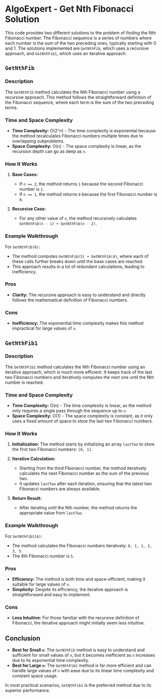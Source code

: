 # AlgoExpert - Get Nth Fibonacci Solution

This code provides two different solutions to the problem of finding the Nth Fibonacci number. The Fibonacci sequence is a series of numbers where each number is the sum of the two preceding ones, typically starting with 0 and 1. The solutions implemented are `GetNthFib`, which uses a recursive approach, and `GetNthFib1`, which uses an iterative approach.

## `GetNthFib`

### Description
The `GetNthFib` method calculates the Nth Fibonacci number using a recursive approach. This method follows the straightforward definition of the Fibonacci sequence, where each term is the sum of the two preceding terms.

### Time and Space Complexity
- **Time Complexity:** O(2^n) - The time complexity is exponential because the method recalculates Fibonacci numbers multiple times due to overlapping subproblems.
- **Space Complexity:** O(n) - The space complexity is linear, as the recursion depth can go as deep as `n`.

### How It Works
1. **Base Cases:** 
   - If `n == 2`, the method returns `1` because the second Fibonacci number is `1`.
   - If `n == 1`, the method returns `0` because the first Fibonacci number is `0`.

2. **Recursive Case:** 
   - For any other value of `n`, the method recursively calculates `GetNthFib(n - 1) + GetNthFib(n - 2)`.

### Example Walkthrough
For `GetNthFib(6)`:
- The method computes `GetNthFib(5) + GetNthFib(4)`, where each of these calls further breaks down until the base cases are reached.
- This approach results in a lot of redundant calculations, leading to inefficiency.

### Pros
- **Clarity:** The recursive approach is easy to understand and directly follows the mathematical definition of Fibonacci numbers.

### Cons
- **Inefficiency:** The exponential time complexity makes this method impractical for large values of `n`.

## `GetNthFib1`

### Description
The `GetNthFib1` method calculates the Nth Fibonacci number using an iterative approach, which is much more efficient. It keeps track of the last two Fibonacci numbers and iteratively computes the next one until the Nth number is reached.

### Time and Space Complexity
- **Time Complexity:** O(n) - The time complexity is linear, as the method only requires a single pass through the sequence up to `n`.
- **Space Complexity:** O(1) - The space complexity is constant, as it only uses a fixed amount of space to store the last two Fibonacci numbers.

### How It Works
1. **Initialization:** The method starts by initializing an array `lastTwo` to store the first two Fibonacci numbers: `[0, 1]`.

2. **Iterative Calculation:** 
   - Starting from the third Fibonacci number, the method iteratively calculates the next Fibonacci number as the sum of the previous two.
   - It updates `lastTwo` after each iteration, ensuring that the latest two Fibonacci numbers are always available.

3. **Return Result:** 
   - After iterating until the Nth number, the method returns the appropriate value from `lastTwo`.

### Example Walkthrough
For `GetNthFib1(6)`:
- The method calculates the Fibonacci numbers iteratively: `0, 1, 1, 2, 3, 5`.
- The 6th Fibonacci number is `5`.

### Pros
- **Efficiency:** The method is both time and space-efficient, making it suitable for large values of `n`.
- **Simplicity:** Despite its efficiency, the iterative approach is straightforward and easy to implement.

### Cons
- **Less Intuitive:** For those familiar with the recursive definition of Fibonacci, the iterative approach might initially seem less intuitive.

## Conclusion

- **Best for Small `n`:** The `GetNthFib` method is easy to understand and sufficient for small values of `n`, but it becomes inefficient as `n` increases due to its exponential time complexity.
- **Best for Large `n`:** The `GetNthFib1` method is far more efficient and can handle large values of `n` with ease due to its linear time complexity and constant space usage.

In most practical scenarios, `GetNthFib1` is the preferred method due to its superior performance.
